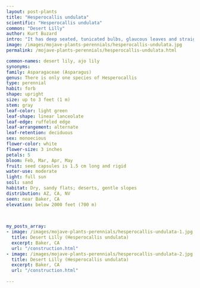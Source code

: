 ```yaml
---
layout: post-plants
title: "Hesperocallis undulata"
scientific: "Hesperocallis undulata"
common: "Desert Lilly"
author: Kurt Buzard
intro: "It has deep seated, tunicated bulbs, glaucous leaves and straight stout stems. Glaucous leaves are characterized by a bluish-grey or whitish waxy coating that gives them a frosted or powdery appearance. This coating is often easily rubbed off and is a reflection of the sun's rays, preventing excessive water loss and overheating in the plant. Flowers are large, white with a silver or green midstripe and are fragrant, especially at night. Height range: to about 60 cm. Found in sandy flats of creosote brush desert scrub in some of the most arid regions of North America (deserts of southeastern California, Baja California and Sonora, Mexico, and southwesten Arizona), it flowers only after infrequent rains."
image: /images/mojave-plants-perennials/hesperocallis-undulata.jpg
permalink: /mojave-plants-perennials/hesperocallis-undulata.html

common-names: desert lily, ajo lily
synonyms: 
family: Asparagaceae (Asparagus)
genus: There is only one species of Hesperocallis
type: perennial
habit: forb
shape: upright
size: up to 3 feet (1 m)
stem: gray
leaf-color: light green
leaf-shape: linear lanceolate
leaf-edge: ruffeled edge
leaf-arrangement: alternate
leaf-retention: deciduous
sex: monoecious
flower-color: white
flower-size: 3 inches
petals: 5
bloom: Feb, Mar, Apr, May
fruit: seed capsules is 1.5 cm long and rigid
water-use: moderate
light: full sun
soil: sand
habitat: Dry, sandy flats; deserts, gentle slopes
distribution: AZ, CA, NV
seen: near Baker, CA
elevation: below 2000 feet (700 m)
 
   

my_posts_array:
- image: /images/mojave-plants-perennials/hesperocallis-undulata-1.jpg
  title: Desert Lilly (Hesperocallis undulata)
  excerpt: Baker, CA
  url: "/construction.html"
- image: /images/mojave-plants-perennials/hesperocallis-undulata-2.jpg
  title: Desert Lilly (Hesperocallis undulata)
  excerpt: Baker, CA
  url: "/construction.html"
 
---
```

  
  
 <p></p>
  